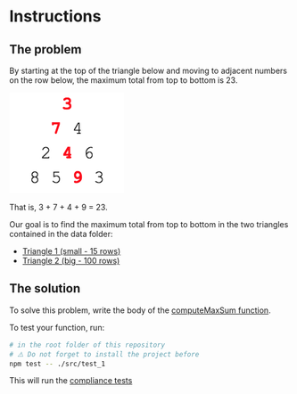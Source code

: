 # Instructions

## The problem

By starting at the top of the triangle below and moving to adjacent numbers on the row below, the maximum total from top to bottom is 23.

![Triangle Image](./image.png)

That is, 3 + 7 + 4 + 9 = 23.

Our goal is to find the maximum total from top to bottom in the two triangles contained in the data folder:
 - [Triangle 1 (small - 15 rows)](./data/triangle_1.txt)
 - [Triangle 2 (big - 100 rows)](./data/triangle_2.txt)

## The solution

To solve this problem, write the body of the [computeMaxSum function](./computeMaxSum.js).

To test your function, run:

```sh
# in the root folder of this repository
# ⚠️ Do not forget to install the project before
npm test -- ./src/test_1
```

This will run the [compliance tests](./computeMaxSum.test.js)
